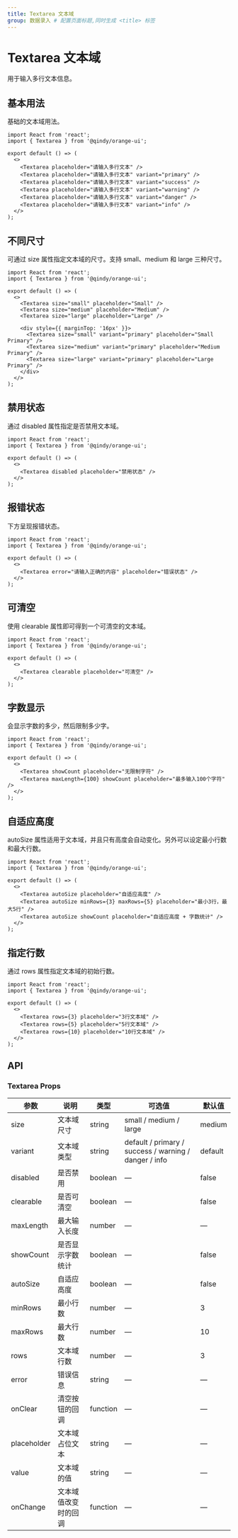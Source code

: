 ```yaml
---
title: Textarea 文本域
group: 数据录入 # 配置页面标题,同时生成 <title> 标签
---
```


<!-- 其他 Markdown 内容 -->

# Textarea 文本域

用于输入多行文本信息。

## 基本用法

基础的文本域用法。

```tsx
import React from 'react';
import { Textarea } from '@qindy/orange-ui';

export default () => (
  <>
    <Textarea placeholder="请输入多行文本" />
    <Textarea placeholder="请输入多行文本" variant="primary" />
    <Textarea placeholder="请输入多行文本" variant="success" />
    <Textarea placeholder="请输入多行文本" variant="warning" />
    <Textarea placeholder="请输入多行文本" variant="danger" />
    <Textarea placeholder="请输入多行文本" variant="info" />
  </>
);
```

## 不同尺寸

可通过 size 属性指定文本域的尺寸。支持 small、medium 和 large 三种尺寸。

```tsx
import React from 'react';
import { Textarea } from '@qindy/orange-ui';

export default () => (
  <>
    <Textarea size="small" placeholder="Small" />
    <Textarea size="medium" placeholder="Medium" />
    <Textarea size="large" placeholder="Large" />

    <div style={{ marginTop: '16px' }}>
      <Textarea size="small" variant="primary" placeholder="Small Primary" />
      <Textarea size="medium" variant="primary" placeholder="Medium Primary" />
      <Textarea size="large" variant="primary" placeholder="Large Primary" />
    </div>
  </>
);
```

## 禁用状态

通过 disabled 属性指定是否禁用文本域。

```tsx
import React from 'react';
import { Textarea } from '@qindy/orange-ui';

export default () => (
  <>
    <Textarea disabled placeholder="禁用状态" />
  </>
);
```

## 报错状态

下方呈现报错状态。

```tsx
import React from 'react';
import { Textarea } from '@qindy/orange-ui';

export default () => (
  <>
    <Textarea error="请输入正确的内容" placeholder="错误状态" />
  </>
);
```

## 可清空

使用 clearable 属性即可得到一个可清空的文本域。

```tsx
import React from 'react';
import { Textarea } from '@qindy/orange-ui';

export default () => (
  <>
    <Textarea clearable placeholder="可清空" />
  </>
);
```

## 字数显示

会显示字数的多少，然后限制多少字。

```tsx
import React from 'react';
import { Textarea } from '@qindy/orange-ui';

export default () => (
  <>
    <Textarea showCount placeholder="无限制字符" />
    <Textarea maxLength={100} showCount placeholder="最多输入100个字符" />
  </>
);
```

## 自适应高度

autoSize 属性适用于文本域，并且只有高度会自动变化。另外可以设定最小行数和最大行数。

```tsx
import React from 'react';
import { Textarea } from '@qindy/orange-ui';

export default () => (
  <>
    <Textarea autoSize placeholder="自适应高度" />
    <Textarea autoSize minRows={3} maxRows={5} placeholder="最小3行，最大5行" />
    <Textarea autoSize showCount placeholder="自适应高度 + 字数统计" />
  </>
);
```

## 指定行数

通过 rows 属性指定文本域的初始行数。

```tsx
import React from 'react';
import { Textarea } from '@qindy/orange-ui';

export default () => (
  <>
    <Textarea rows={3} placeholder="3行文本域" />
    <Textarea rows={5} placeholder="5行文本域" />
    <Textarea rows={10} placeholder="10行文本域" />
  </>
);
```

## API

### Textarea Props

| 参数        | 说明                 | 类型     | 可选值                                                | 默认值  |
| ----------- | -------------------- | -------- | ----------------------------------------------------- | ------- |
| size        | 文本域尺寸           | string   | small / medium / large                                | medium  |
| variant     | 文本域类型           | string   | default / primary / success / warning / danger / info | default |
| disabled    | 是否禁用             | boolean  | —                                                     | false   |
| clearable   | 是否可清空           | boolean  | —                                                     | false   |
| maxLength   | 最大输入长度         | number   | —                                                     | —       |
| showCount   | 是否显示字数统计     | boolean  | —                                                     | false   |
| autoSize    | 自适应高度           | boolean  | —                                                     | false   |
| minRows     | 最小行数             | number   | —                                                     | 3       |
| maxRows     | 最大行数             | number   | —                                                     | 10      |
| rows        | 文本域行数           | number   | —                                                     | 3       |
| error       | 错误信息             | string   | —                                                     | —       |
| onClear     | 清空按钮的回调       | function | —                                                     | —       |
| placeholder | 文本域占位文本       | string   | —                                                     | —       |
| value       | 文本域的值           | string   | —                                                     | —       |
| onChange    | 文本域值改变时的回调 | function | —                                                     | —       |
